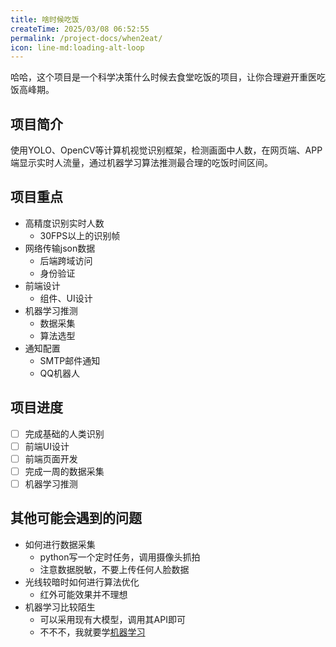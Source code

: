 ```yaml
---
title: 啥时候吃饭
createTime: 2025/03/08 06:52:55
permalink: /project-docs/when2eat/
icon: line-md:loading-alt-loop
---
```


哈哈，这个项目是一个科学决策什么时候去食堂吃饭的项目，让你合理避开重医吃饭高峰期。


[//]: # (TODO: lwj待完善)

## 项目简介

使用YOLO、OpenCV等计算机视觉识别框架，检测画面中人数，在网页端、APP端显示实时人流量，通过机器学习算法推测最合理的吃饭时间区间。

## 项目重点

- 高精度识别实时人数
  - 30FPS以上的识别帧 
- 网络传输json数据
  - 后端跨域访问
  - 身份验证
- 前端设计
  - 组件、UI设计
- 机器学习推测
  - 数据采集
  - 算法选型
- 通知配置
  - SMTP邮件通知
  - QQ机器人

## 项目进度

- [ ] 完成基础的人类识别
- [ ] 前端UI设计
- [ ] 前端页面开发
- [ ] 完成一周的数据采集
- [ ] 机器学习推测

## 其他可能会遇到的问题

- 如何进行数据采集
  - python写一个定时任务，调用摄像头抓拍
  - 注意数据脱敏，不要上传任何人脸数据
- 光线较暗时如何进行算法优化
  - 红外可能效果并不理想
- 机器学习比较陌生
  - 可以采用现有大模型，调用其API即可
  - 不不不，我就要学[机器学习](/learning-notes/ml/)